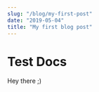 ```yaml
---
slug: "/blog/my-first-post"
date: "2019-05-04"
title: "My first blog post"
---
```

# Test Docs
Hey there ;)